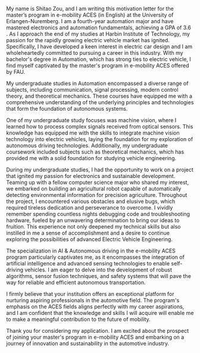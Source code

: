 My name is Shitao Zou, and I am writing this motivation letter for the master’s program in e-mobility ACES (in English) at the University of Erlangen-Nuremberg. I am a fourth-year automation major and have mastered electronics and automation fundamentals, achieving a GPA of 3.6 . As I approach the end of my studies at Harbin Institute of Technology, my passion for the rapidly growing electric vehicle market has ignited. Specifically, I have developed a keen interest in electric car design and I am wholeheartedly committed to pursuing a career in this industry. With my bachelor's degree in Automation, which has strong ties to electric vehicle, I find myself captivated by the master's program in e-mobility ACES offered by FAU. 

My undergraduate studies in Automation encompassed a diverse range of subjects, including communication, signal processing, modern control theory, and theoretical mechanics. These courses have equipped me with a comprehensive understanding of the underlying principles and technologies that form the foundation of autonomous systems.

One of my undergraduate study focuses was machine vision, where I learned how to process complex signals received from optical sensors. This knowledge has equipped me with the skills to integrate machine vision technology into electric vehicles, laying the foundation for my exploration of autonomous driving technologies. Additionally, my undergraduate coursework included subjects such as theoretical mechanics, which has provided me with a solid foundation for studying vehicle engineering.

During my undergraduate studies, I had the opportunity to work on a project that ignited my passion for electronics and sustainable development. Teaming up with a fellow computer science major who shared my interest, we embarked on building an agricultural robot capable of automatically detecting environmental information for precision agriculture. Throughout the project, I encountered various obstacles and elusive bugs, which required tireless dedication and perseverance to overcome. I vividly remember spending countless nights debugging code and troubleshooting hardware, fueled by an unwavering determination to bring our ideas to fruition. This experience not only deepened my technical skills but also instilled in me a sense of accomplishment and a desire to continue exploring the possibilities of advanced Electric Vehicle Engineering.

The specialization in AI & Autonomous driving  in the e-mobility ACES program particularly captivates me, as it encompasses the integration of artificial intelligence and advanced sensing technologies to enable self-driving vehicles. I am eager to delve into the development of robust algorithms, sensor fusion techniques, and safety systems that will pave the way for reliable and efficient autonomous transportation.

I firmly believe that your institution offers an exceptional platform for nurturing aspiring professionals in the automotive field. The program's emphasis on the ACES fields aligns perfectly with my career aspirations, and I am confident that the knowledge and skills I will acquire will enable me to make a meaningful contribution to the future of mobility.

Thank you for considering my application. I am excited about the prospect of joining your master's program in  e-mobility ACES and embarking on a journey of innovation and sustainability in the automotive industry.